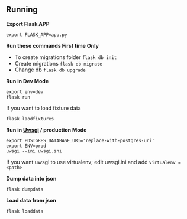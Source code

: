 ## Running

**Export Flask APP**

```
export FLASK_APP=app.py
```

**Run these commands First time Only**
- To create migrations folder ```flask db init```
- Create migrations ```flask db migrate```
- Change db ```flask db upgrade```


**Run in Dev Mode**
```
export env=dev
flask run
```
If you want to load fixture data
```
flask laodfixtures
```

**Run in [Uwsgi](https://uwsgi-docs.readthedocs.io/en/latest/) / production Mode**
```
export POSTGRES_DATABASE_URI='replace-with-postgres-uri'
export ENV=prod
uwsgi --ini uwsgi.ini
```
If you want uwsgi to use virtualenv; edit uwsgi.ini and add ```virtualenv = <path>```

**Dump data into json**
```
flask dumpdata
```

**Load data from json**
```
flask loaddata
```



